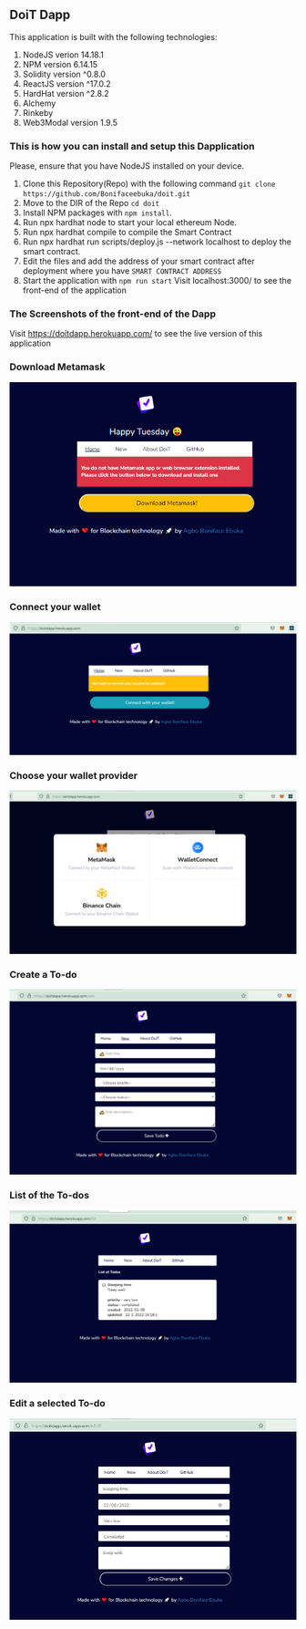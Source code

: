 ## DoiT Dapp
This application is built with the following technologies:

1. NodeJS verion 14.18.1
2. NPM version 6.14.15
3. Solidity version ^0.8.0
4. ReactJS version ^17.0.2
5. HardHat version ^2.8.2
6. Alchemy
7. Rinkeby
8. Web3Modal version 1.9.5

### This is how you can install and setup this Dapplication
Please, ensure that you have NodeJS installed on your device.

1. Clone this Repository(Repo) with the following command `git clone https://github.com/Bonifaceebuka/doit.git`
2. Move to the DIR of the Repo `cd doit`
3. Install NPM packages with `npm install`.
4. Run npx hardhat node to start your local ethereum Node.
5. Run npx hardhat compile to compile the Smart Contract
6. Run npx hardhat run scripts/deploy.js --network localhost to deploy the smart contract.
7. Edit the files and add the address of your smart contract after deployment where you have `SMART CONTRACT ADDRESS`
8. Start the application with `npm run start`
	Visit localhost:3000/ to see the front-end of the application
### The Screenshots of the front-end of the Dapp

Visit https://doitdapp.herokuapp.com/ to see the live version of this application

### Download Metamask
<img src="https://github.com/Bonifaceebuka/doit/blob/main/screenshots/nometamask.PNG">

### Connect your wallet
<img src="https://github.com/Bonifaceebuka/doit/blob/main/screenshots/login.PNG">

### Choose your wallet provider
<img src="https://github.com/Bonifaceebuka/doit/blob/main/screenshots/wallet.PNG">

### Create a To-do
<img src="https://github.com/Bonifaceebuka/doit/blob/main/screenshots/create.PNG">

### List of the To-dos
<img src="https://github.com/Bonifaceebuka/doit/blob/main/screenshots/list.PNG">

### Edit a selected To-do
<img src="https://github.com/Bonifaceebuka/doit/blob/main/screenshots/edit.PNG">

